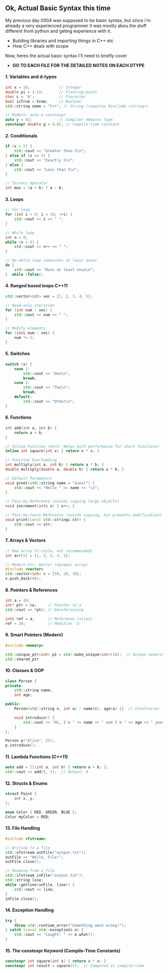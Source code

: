 ## Ok, Actual Basic Syntax this time
My previous day 0004 was supposed to be basic syntax, but since i'm already a very experienced programmer it was mostly abou the stuff different from python and geting experience with it.
- Building libraries and importing things in C++ etc
- How C++ deals with scope

Now, heres the actual basic syntax I'll need to briefly cover
- **GO TO EACH FILE FOR THE DETAILED NOTES ON EACH DTYPE**
#### 1. Variables and d-types
```cpp
int x = 10;             // Integer
double pi = 3.14;       // Floating-point
char c = 'A';           // Character
bool isTrue = true;     // Boolean
std::string name = "C++"; // String (requires #include <string>)

// Modern: auto & constexpr
auto y = 42;            // Compiler deduces type
constexpr double g = 9.81; // Compile-time constant
```

#### 2. Conditionals
```cpp
if (x > 5) {
    std::cout << "Greater than 5\n";
} else if (x == 5) {
    std::cout << "Exactly 5\n";
} else {
    std::cout << "Less than 5\n";
}

// Ternary Operator
int max = (a > b) ? a : b;
```

#### 3. Loops
```cpp
// For loop
for (int i = 0; i < 10; ++i) {
    std::cout << i << " ";
}

// While loop
int n = 0;
while (n < 5) {
    std::cout << n++ << " ";
}

// Do-while loop (executes at least once)
do {
    std::cout << "Runs at least once\n";
}  while (false);
```

#### 4. Ranged based loops C++11
```cpp
std::vector<int> vec = {1, 2, 3, 4, 5};

// Read-only iteration
for (int num : vec) {
    std::cout << num << " ";
}

// Modify elements
for (int& num : vec) {
    num *= 2; 
}
```

#### 5. Switches
```cpp
switch (x) {
    case 1:
        std::cout << "One\n";
        break;
    case 2:
        std::cout << "Two\n";
        break;
    default:
        std::cout << "Other\n";
}
```

#### 6. Functions
```cpp
int add(int a, int b) {
    return a + b;
}

// Inline Function (Hint: Helps with performance for short functions)
inline int square(int x) { return x * x; }

// Function Overloading
int multiply(int a, int b) { return a * b; }
double multiply(double a, double b) { return a * b; }

// Default Parameters
void greet(std::string name = "Guest") {
    std::cout << "Hello " << name << "\n";
}

// Pass-by-Reference (avoids copying large objects)
void increment(int& x) { x++; }

// Pass-by-Const-Reference (avoids copying, but prevents modification)
void print(const std::string& str) {
    std::cout << str;
}
```

#### 7. Arrays & Vectors
```cpp
// Raw array (C-style, not recommended)
int arr[5] = {1, 2, 3, 4, 5};

// Modern C++: Vector (dynamic array)
#include <vector>
std::vector<int> v = {10, 20, 30};
v.push_back(40);
```

#### 8. Pointers & References
```cpp
int a = 10;
int* ptr = &a;     // Pointer to a
std::cout << *ptr; // Dereferencing

int& ref = a;      // Reference (alias)
ref = 20;          // Modifies 'a'
```

#### 9. Smart Pointers (Modern)
```cpp
#include <memory>

std::unique_ptr<int> p1 = std::make_unique<int>(10);  // Unique ownership
std::shared_ptr
```

#### 10. Classes & OOP
```cpp
class Person {
private:
    std::string name;
    int age;

public:
    Person(std::string n, int a) : name(n), age(a) {}  // Constructor

    void introduce() {
        std::cout << "Hi, I'm " << name << " and I'm " << age << " years old.\n";
    }
};

Person p("Alice", 25);
p.introduce();
```

#### 11. Lambda Functions (C++11)
```cpp
auto add = [](int a, int b) { return a + b; };
std::cout << add(5, 3);  // Output: 8
```

#### 12. Structs & Enums
```cpp
struct Point {
    int x, y;
};

enum Color { RED, GREEN, BLUE };
Color myColor = RED;
```

#### 13. File Handling
```cpp
#include <fstream>

// Writing to a file
std::ofstream outFile("output.txt");
outFile << "Hello, File!";
outFile.close();

// Reading from a file
std::ifstream inFile("output.txt");
std::string line;
while (getline(inFile, line)) {
    std::cout << line;
}
inFile.close();
```

#### 14. Exception Handling
```cpp
try {
    throw std::runtime_error("Something went wrong!");
} catch (const std::exception& e) {
    std::cout << "Caught: " << e.what();
}
```

#### 15. The constexpr Keyword (Compile-Time Constants)
```cpp
constexpr int square(int x) { return x * x; }
constexpr int result = square(5);  // Computed at compile-time
```
